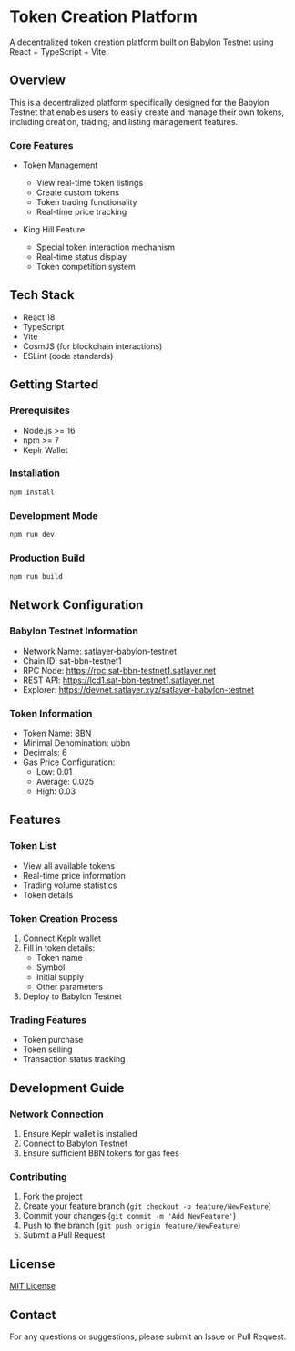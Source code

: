 # Token Creation Platform

A decentralized token creation platform built on Babylon Testnet using React + TypeScript + Vite.

## Overview

This is a decentralized platform specifically designed for the Babylon Testnet that enables users to easily create and manage their own tokens, including creation, trading, and listing management features.

### Core Features

- Token Management
  - View real-time token listings
  - Create custom tokens
  - Token trading functionality
  - Real-time price tracking

- King Hill Feature
  - Special token interaction mechanism
  - Real-time status display
  - Token competition system

## Tech Stack

- React 18
- TypeScript
- Vite
- CosmJS (for blockchain interactions)
- ESLint (code standards)

## Getting Started

### Prerequisites

- Node.js >= 16
- npm >= 7
- Keplr Wallet

### Installation

```bash
npm install
```

### Development Mode

```bash
npm run dev
```

### Production Build

```bash
npm run build
```

## Network Configuration

### Babylon Testnet Information

- Network Name: satlayer-babylon-testnet
- Chain ID: sat-bbn-testnet1
- RPC Node: https://rpc.sat-bbn-testnet1.satlayer.net
- REST API: https://lcd1.sat-bbn-testnet1.satlayer.net
- Explorer: https://devnet.satlayer.xyz/satlayer-babylon-testnet

### Token Information

- Token Name: BBN
- Minimal Denomination: ubbn
- Decimals: 6
- Gas Price Configuration:
  - Low: 0.01
  - Average: 0.025
  - High: 0.03

## Features

### Token List
- View all available tokens
- Real-time price information
- Trading volume statistics
- Token details

### Token Creation Process
1. Connect Keplr wallet
2. Fill in token details:
   - Token name
   - Symbol
   - Initial supply
   - Other parameters
3. Deploy to Babylon Testnet

### Trading Features
- Token purchase
- Token selling
- Transaction status tracking

## Development Guide

### Network Connection
1. Ensure Keplr wallet is installed
2. Connect to Babylon Testnet
3. Ensure sufficient BBN tokens for gas fees

### Contributing
1. Fork the project
2. Create your feature branch (`git checkout -b feature/NewFeature`)
3. Commit your changes (`git commit -m 'Add NewFeature'`)
4. Push to the branch (`git push origin feature/NewFeature`)
5. Submit a Pull Request

## License

[MIT License](LICENSE)

## Contact

For any questions or suggestions, please submit an Issue or Pull Request.
